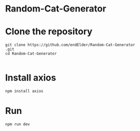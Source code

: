 # Random-Cat-Generator


# Clone the repository
```
git clone https://github.com/endElder/Random-Cat-Generator
.git
cd Random-Cat-Generator


```

# Install axios
```
npm install axios
```


# Run
```
npm run dev
```
